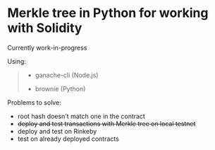 # Merkle tree in Python for working with Solidity

Currently work-in-progress

Using:
> - ganache-cli (Node.js)
> 
> - brownie (Python)

Problems to solve:
- root hash doesn't match one in the contract
- ~~deploy and test transactions with Merkle tree on local testnet~~
- deploy and test on Rinkeby
- test on already deployed contracts